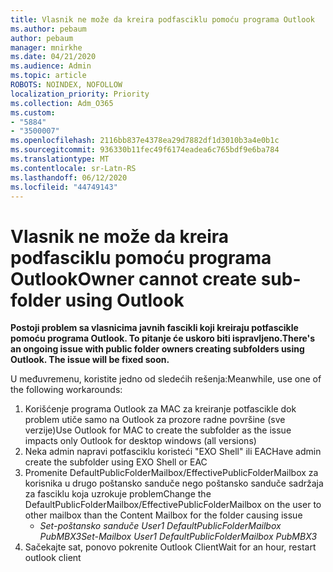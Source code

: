 ```yaml
---
title: Vlasnik ne može da kreira podfasciklu pomoću programa Outlook
ms.author: pebaum
author: pebaum
manager: mnirkhe
ms.date: 04/21/2020
ms.audience: Admin
ms.topic: article
ROBOTS: NOINDEX, NOFOLLOW
localization_priority: Priority
ms.collection: Adm_O365
ms.custom:
- "5884"
- "3500007"
ms.openlocfilehash: 2116bb837e4378ea29d7882df1d3010b3a4e0b1c
ms.sourcegitcommit: 936330b11fec49f6174eadea6c765bdf9e6ba784
ms.translationtype: MT
ms.contentlocale: sr-Latn-RS
ms.lasthandoff: 06/12/2020
ms.locfileid: "44749143"
---
```

# <a name="owner-cannot-create-sub-folder-using-outlook"></a><span data-ttu-id="4ae99-102">Vlasnik ne može da kreira podfasciklu pomoću programa Outlook</span><span class="sxs-lookup"><span data-stu-id="4ae99-102">Owner cannot create sub-folder using Outlook</span></span>

<span data-ttu-id="4ae99-103">**Postoji problem sa vlasnicima javnih fascikli koji kreiraju potfascikle pomoću programa Outlook. To pitanje će uskoro biti ispravljeno.**</span><span class="sxs-lookup"><span data-stu-id="4ae99-103">**There's an ongoing issue with public folder owners creating subfolders using Outlook. The issue will be fixed soon.**</span></span>

<span data-ttu-id="4ae99-104">U međuvremenu, koristite jedno od sledećih rešenja:</span><span class="sxs-lookup"><span data-stu-id="4ae99-104">Meanwhile, use one of the following workarounds:</span></span>

1. <span data-ttu-id="4ae99-105">Korišćenje programa Outlook za MAC za kreiranje potfascikle dok problem utiče samo na Outlook za prozore radne površine (sve verzije)</span><span class="sxs-lookup"><span data-stu-id="4ae99-105">Use Outlook for MAC to create the subfolder as the issue impacts only Outlook for desktop windows (all versions)</span></span>
2. <span data-ttu-id="4ae99-106">Neka admin napravi potfasciklu koristeći "EXO Shell" ili EAC</span><span class="sxs-lookup"><span data-stu-id="4ae99-106">Have admin create the subfolder using EXO Shell or EAC</span></span>
3. <span data-ttu-id="4ae99-107">Promenite DefaultPublicFolderMailbox/EffectivePublicFolderMailbox za korisnika u drugo poštansko sanduče nego poštansko sanduče sadržaja za fasciklu koja uzrokuje problem</span><span class="sxs-lookup"><span data-stu-id="4ae99-107">Change the DefaultPublicFolderMailbox/EffectivePublicFolderMailbox on the user to other mailbox than the Content Mailbox for the folder causing issue</span></span>  
    - <span data-ttu-id="4ae99-108">*Set-poštansko sanduče User1 DefaultPublicFolderMailbox PubMBX3*</span><span class="sxs-lookup"><span data-stu-id="4ae99-108">*Set-Mailbox User1 DefaultPublicFolderMailbox PubMBX3*</span></span>
4. <span data-ttu-id="4ae99-109">Sačekajte sat, ponovo pokrenite Outlook Client</span><span class="sxs-lookup"><span data-stu-id="4ae99-109">Wait for an hour, restart outlook client</span></span>